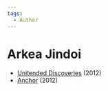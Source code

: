 ```yaml
---
tags:
  - Author
---
```



# Arkea Jindoi

- [Unitended Discoveries](./unintendeddiscoveries.md) (2012)
- [Anchor](./anchor.md) (2012)
